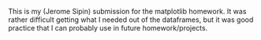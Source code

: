 This is my (Jerome Sipin) submission for the matplotlib homework. It was rather
difficult getting what I needed out of the dataframes, but it was good
practice that I can probably use in future homework/projects.
